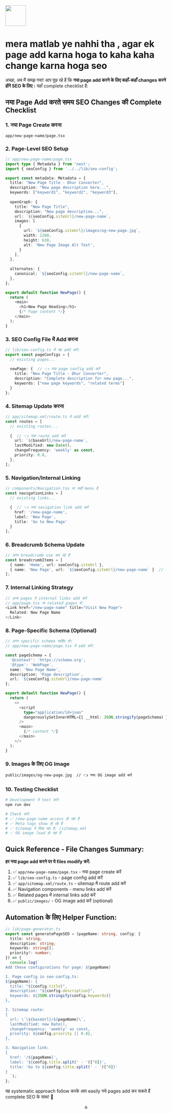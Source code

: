 <img src="https://r2cdn.perplexity.ai/pplx-full-logo-primary-dark%402x.png" style="height:64px;margin-right:32px"/>

# mera matlab ye nahhi tha , agar ek page add karna hoga to kaha kaha change karna hoga seo

अच्छा, अब मैं समझ गया! आप पूछ रहे हैं कि **नया page add करने के लिए कहाँ-कहाँ changes करने होंगे SEO के लिए**। यहाँ complete checklist है:

## नया Page Add करते समय SEO Changes की Complete Checklist

### 1. **नया Page Create करना**

```
app/new-page-name/page.tsx
```


### 2. **Page-Level SEO Setup**

```typescript
// app/new-page-name/page.tsx
import type { Metadata } from 'next';
import { seoConfig } from '../../lib/seo-config';

export const metadata: Metadata = {
  title: "New Page Title - Dhur Converter",
  description: "New page description here...",
  keywords: ["keyword1", "keyword2", "keyword3"],
  
  openGraph: {
    title: "New Page Title",
    description: "New page description...",
    url: `${seoConfig.siteUrl}/new-page-name`,
    images: [
      {
        url: `${seoConfig.siteUrl}/images/og-new-page.jpg`,
        width: 1200,
        height: 630,
        alt: 'New Page Image Alt Text',
      }
    ],
  },
  
  alternates: {
    canonical: `${seoConfig.siteUrl}/new-page-name`,
  },
};

export default function NewPage() {
  return (
    <main>
      <h1>New Page Heading</h1>
      {/* Page content */}
    </main>
  );
}
```


### 3. **SEO Config File में Add करना**

```typescript
// lib/seo-config.ts में यह add करें:
export const pageConfigs = {
  // existing pages...
  
  newPage: {  // 👈 नया page config add करें
    title: "New Page Title - Dhur Converter",
    description: "Complete description for new page...",
    keywords: ["new page keywords", "related terms"]
  }
};
```


### 4. **Sitemap Update करना**

```typescript
// app/sitemap.xml/route.ts में add करें:
const routes = [
  // existing routes...
  
  {  // 👈 नया route add करें
    url: `${baseUrl}/new-page-name`,
    lastModified: new Date(),
    changeFrequency: 'weekly' as const,
    priority: 0.8,
  },
];
```


### 5. **Navigation/Internal Linking**

```typescript
// components/Navigation.tsx या जहाँ menu है
const navigationLinks = [
  // existing links...
  
  {  // 👈 नया navigation link add करें
    href: '/new-page-name',
    label: 'New Page',
    title: 'Go to New Page'
  }
];
```


### 6. **Breadcrumb Schema Update**

```typescript
// अगर breadcrumb use कर रहे हैं
const breadcrumbItems = [
  { name: 'Home', url: seoConfig.siteUrl },
  { name: 'New Page', url: `${seoConfig.siteUrl}/new-page-name` }  // 👈 add करें
];
```


### 7. **Internal Linking Strategy**

```typescript
// अन्य pages में internal links add करें
// app/page.tsx या related pages में:
<Link href="/new-page-name" title="Visit New Page">
  Related: New Page Name
</Link>
```


### 8. **Page-Specific Schema (Optional)**

```typescript
// अगर specific schema चाहिए तो:
// app/new-page-name/page.tsx में add करें:

const pageSchema = {
  '@context': 'https://schema.org',
  '@type': 'WebPage',
  name: 'New Page Name',
  description: 'Page description',
  url: `${seoConfig.siteUrl}/new-page-name`
};

export default function NewPage() {
  return (
    <>
      <script
        type="application/ld+json"
        dangerouslySetInnerHTML={{ __html: JSON.stringify(pageSchema) }}
      />
      <main>
        {/* content */}
      </main>
    </>
  );
}
```


### 9. **Images के लिए OG Image**

```
public/images/og-new-page.jpg  // 👈 नया OG image add करें
```


### 10. **Testing Checklist**

```bash
# Development में test करें:
npm run dev

# Check करें:
# ✅ /new-page-name access हो रहा है
# ✅ Meta tags show हो रहे हैं
# ✅ Sitemap में दिख रहा है: /sitemap.xml
# ✅ OG image load हो रहा है
```


## Quick Reference - File Changes Summary:

**हर नया page add करने पर ये files modify करें:**

1. ✅ `app/new-page-name/page.tsx` - नया page create करें
2. ✅ `lib/seo-config.ts` - page config add करें
3. ✅ `app/sitemap.xml/route.ts` - sitemap में route add करें
4. ✅ Navigation components - menu links add करें
5. ✅ Related pages में internal links add करें
6. ✅ `public/images/` - OG image add करें (optional)

## Automation के लिए Helper Function:

```typescript
// lib/page-generator.ts
export const generatePageSEO = (pageName: string, config: {
  title: string;
  description: string;
  keywords: string[];
  priority?: number;
}) => {
  console.log(`
Add these configurations for page: ${pageName}

1. Page config in seo-config.ts:
${pageName}: {
  title: "${config.title}",
  description: "${config.description}",
  keywords: ${JSON.stringify(config.keywords)}
},

2. Sitemap route:
{
  url: \`\${baseUrl}/${pageName}\`,
  lastModified: new Date(),
  changeFrequency: 'weekly' as const,
  priority: ${config.priority || 0.8},
},

3. Navigation link:
{
  href: '/${pageName}',
  label: '${config.title.split(' - ')[^0]}',
  title: 'Go to ${config.title.split(' - ')[^0]}'
}
  `);
};
```

यह systematic approach follow करके आप easily नये pages add कर सकते हैं complete SEO के साथ! 🚀

<div style="text-align: center">⁂</div>

[^1]: https://nextjs.org/docs/app

[^2]: https://nextjs.org/docs/pages/building-your-application/routing/pages-and-layouts

[^3]: https://dev.to/cre8stevedev/practical-guide-to-implementing-functional-seo-in-nextjs-app-router-static-dynamic-metadata-4ae2

[^4]: https://nextjs.org/docs/app/getting-started

[^5]: https://stackoverflow.com/questions/78356635/where-to-add-seo-metadata-in-next-js-with-app-router-instead-of-page-router

[^6]: https://www.wisp.blog/blog/how-to-choose-between-app-router-and-pages-router-in-nextjs-15-a-complete-guide-for-seo-conscious-developers

[^7]: https://www.youtube.com/watch?v=wTGVHLyV09M

[^8]: https://nextjs.org/learn/dashboard-app/adding-search-and-pagination

[^9]: https://nextjs.org/docs/pages/building-your-application/routing

